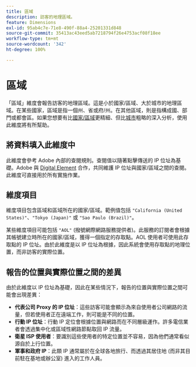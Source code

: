 ```yaml
---
title: 區域
description: 訪客的地理區域。
feature: Dimensions
exl-id: 95ab4c7e-71e8-490f-88a4-25201331d848
source-git-commit: 35413ac43eed5ab7218794f26e4753acf08f18ee
workflow-type: tm+mt
source-wordcount: '342'
ht-degree: 100%

---
```


# 區域

「區域」維度會報告訪客的地理區域。這是小於國家/區域、大於城市的地理區域。在某些國家，區域是指一個州、省或府/州。在其他區域，則是指構成國、部門或都會區。如果您想要有比[國家/區域](countries.md)更精細、但比[城市](cities.md)粗略的深入分析，使用此維度將有所幫助。

## 將資料填入此維度中

此維度會參考 Adobe 內部的查閱規則。查閱值以隨著點擊傳送的 IP 位址為基礎。Adobe 與 [Digital Element](https://www.digitalelement.com/) 合作，共同維護 IP 位址與國家/區域之間的查閱。此維度可直接用於所有實施作業。

## 維度項目

維度項目包含區域和區域所在的國家/區域。範例值包括 `"California (United States)"`、`"Tokyo (Japan)"` 或 `"Sao Paulo (Brazil)"`。

某些維度項目可能包括 `"AOL"` (撥號網際網路服務提供者)。此服務的訂閱者會根據其帳號建立時所在的國家/區域，獲得一個指定的存取點。AOL 使用者可使用此存取點的 IP 位址。由於此維度是以 IP 位址為根據，因此系統會使用存取點的地理位置，而非訪客的實際位置。

## 報告的位置與實際位置之間的差異

由於此維度以 IP 位址為基礎，因此在某些情況下，報告的位置與實際位置之間可能會出現差異：

* **代表公司 Proxy 的 IP 位址**：這些訪客可能會顯示為來自使用者公司網路的流量，但若使用者正在遠端工作，則可能是不同的位置。
* **行動 IP 位址**：行動 IP 定位會根據位置與網路而在不同層級運作。許多電信業者會透過集中化或區域性網路節點取回 IP 流量。
* **衛星 ISP 使用者**：要識別這些使用者的特定位置並不容易，因為他們通常看似源自於上行位置。
* **軍事和政府 IP**：此類 IP 通常屬於在全球各地旅行、而透過其居住地 (而非其目前駐在基地或辦公室) 進入的工作人員。
